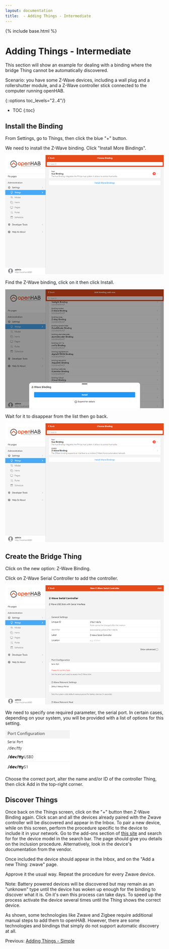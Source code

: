 ```yaml
---
layout: documentation
title:  - Adding Things - Intermediate
---
```


{% include base.html %}

# Adding Things - Intermediate

This section will show an example for dealing with a binding where the bridge Thing cannot be automatically discovered.

Scenario: you have some Z-Wave devices, including a wall plug and a rollershutter module, and a Z-Wave controller stick connected to the computer running openHAB.

{::options toc_levels="2..4"/}

- TOC
{:toc}

## Install the Binding
From Settings, go to Things, then click the blue "+" button.

We need to install the Z-Wave binding. 
Click "Install More Bindings".

![](images/install_zwave.png) 

Find the Z-Wave binding, click on it then click Install.

![](images/installing_zwave.png) 

Wait for it to disappear from the list then go back.

![](images/installed_zwave.png) 

## Create the Bridge Thing
Click on the new option: Z-Wave Binding.

Click on Z-Wave Serial Controller to add the controller.

![](images/zwave_add_controller.png) 

We need to specify one required parameter, the serial port. 
In certain cases, depending on your system, you will be provided with a list of options for this setting.

![](images/zwave_port_config.png) 

Choose the correct port, alter the name and/or ID of the controller Thing, then click Add in the top-right corner.

## Discover Things
Once back on the Things screen, click on the "+" button then Z-Wave Binding again. 
Click scan and all the devices already paired with the Zwave controller will be discovered and appear in the Inbox. 
To pair a new device, while on this screen, perform the procedure specific to the device to include it in your network. 
Go to the add-ons section of [this site]({{base}}/addons/bindings/zwave/doc/things.html#things-supported-by-the-z-wave-binding) and search for for the device model in the search bar. 
The page should give you details on the inclusion procedure. 
Alternatively, look in the device's documentation from the vendor.

Once included the device should appear in the Inbox, and on the "Add a new Thing: zwave" page.

Approve it the usual way. 
Repeat the procedure for every Zwave device.

Note: Battery powered devices will be discovered but may remain as an "unknown" type until the device has woken up enough for the binding to discover what it is. 
On it's own this process can take days.
To speed up the process activate the device several times until the Thing shows the correct device.

As shown, some technologies like Zwave and Zigbee require additional manual steps to add them to openHAB. 
However, there are some technologies and bindings that simply do not support automatic discovery at all. 

<!--Next -> [Advanced Thing Creation](https://community.openhab.org/t/wiki-getting-started-with-oh3-rewriting-the-tutorial-5-adding-a-thing-advanced/100997)-->
Previous: [Adding Things - Simple]({{base}}/things_simple.html)